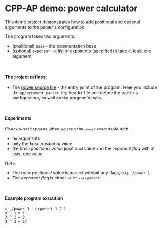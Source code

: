 # CPP-AP demo: power calculator

<!-- TODO -->

This demo project demonstrates how to add positional and optional arguments to the parser's configuration.

The program takes two arguments:

- (positional) `base` - the exponentation base
- (optional) `exponent` - a list of exponents (specified to take at least one argument)

<br />

#### The project defines:

- The [power source file](power.cpp) - the entry point of the program. Here you include the `ap/argument_parser.hpp` header file and define the parser's configuration, as well as the program's logic.

<br />

#### Experiments

Check what happens when you run the `power` executable with:
- no arguments
- only the *base positional value*
- the *base positional value* positional value and the *exponent flag* with at least one value

> [!NOTE]
>
> - The *base positional value* is parsed without any flags, e.g. `./power 2`
> - The *exponent flag* is either `-e` or `--exponent`.

<br />

#### Example program execution

```shell
> ./power 3 --exponent 1 2 3
3 ^ 1 = 3
3 ^ 2 = 9
3 ^ 3 = 27
```
